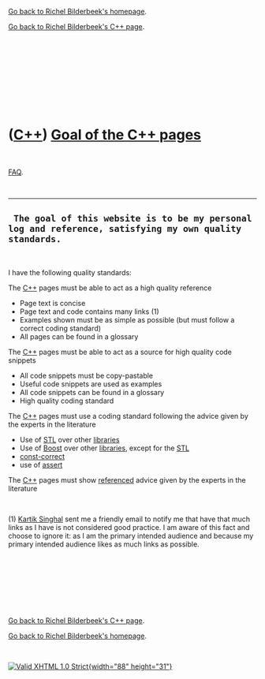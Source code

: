 [Go back to Richel Bilderbeek's homepage](index.htm).

[Go back to Richel Bilderbeek's C++ page](Cpp.htm).

 

 

 

 

 

([C++](Cpp.htm)) [Goal of the C++ pages](CppGoal.htm)
=====================================================

 

[FAQ](CppFaq.htm).

 

  ----------------------------------------------------------------------------------------------------------
  ` The goal of this website is to be my personal log and reference, satisfying my own quality standards.`
  ----------------------------------------------------------------------------------------------------------

 

I have the following quality standards:

The [C++](Cpp.htm) pages must be able to act as a high quality reference

-   Page text is concise
-   Page text and code contains many links (1)
-   Examples shown must be as simple as possible (but must follow a
    correct coding standard)
-   All pages can be found in a glossary

The [C++](Cpp.htm) pages must be able to act as a source for high
quality code snippets

-   All code snippets must be copy-pastable
-   Useful code snippets are used as examples
-   All code snippets can be found in a glossary
-   High quality coding standard

The [C++](Cpp.htm) pages must use a coding standard following the advice
given by the experts in the literature

-   Use of [STL](CppStl.htm) over other [libraries](CppLibrary.htm)
-   Use of [Boost](CppBoost.htm) over other [libraries](CppLibrary.htm),
    except for the [STL](CppStl.htm)
-   [const-correct](CppConstCorrect.htm)
-   use of [assert](CppAssert.htm)

The [C++](Cpp.htm) pages must show [referenced](CppReferences.htm)
advice given by the experts in the literature

 

\(1) [Kartik Singhal](http://www.k4rtik.wordpress.com) sent me a friendly
email to notify me that have that much links as I have is not considered
good practice. I am aware of this fact and choose to ignore it: as I am
the primary intended audience and because my primary intended audience
likes as much links as possible.

 

 

 

 

[Go back to Richel Bilderbeek's C++ page](Cpp.htm).

[Go back to Richel Bilderbeek's homepage](index.htm).

 

[![Valid XHTML 1.0 Strict](valid-xhtml10.png){width="88"
height="31"}](http://validator.w3.org/check?uri=referer)
